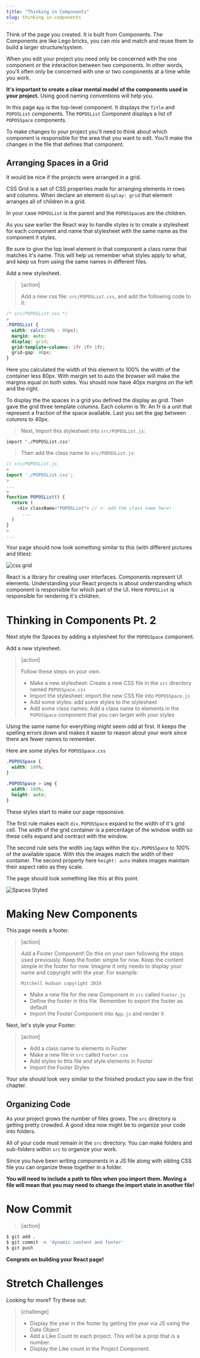 ```yaml
---
title: "Thinking in Components"
slug: thinking-in-components
---
```


Think of the page you created. It is built from Components. The Components are like Lego bricks, you can mix and match and reuse them to build a larger structure/system.

When you edit your project you need only be concerned with the one component or the interaction between two components. In other words, you'll often only be concerned with one or two components at a time while you work.

**It's important to create a clear mental model of the components used in your project.** Using good naming conventions will help you. 

In this page `App` is the top-level component. It displays the `Title` and `POPOSList` components. The `POPOSList` Component displays a list of `POPOSSpace` components.

To make changes to your project you'll need to think about which component is responsible for the area that you want to edit. You'll make the changes in the file that defines that component.

## Arranging Spaces in a Grid

It would be nice if the projects were arranged in a grid. 

CSS Grid is a set of CSS properties made for arranging elements in rows and columns. When declare an element `display: grid` that element arranges all of children in a grid. 

In your case `POPOSList` is the parent and the `POPOSSpace`s are the children.

As you saw earlier the React way to handle styles is to create a stylesheet for each component and name that stylesheet with the same name as the component it styles. 

Be sure to give the top level element in that component a class name that matches it's name. This will help us remember what styles apply to what, and keep us from using the same names in different files. 

Add a new stylesheet. 

> [action]
>
> Add a new css file: `src/POPOSList.css`, and add the following code to it:
>
```css
/* src/POPOSList.css */
>
.POPOSList {
  width: calc(100% - 80px);
  margin: auto;
  display: grid;
  grid-template-columns: 1fr 1fr 1fr;
  grid-gap: 40px;
}
```

Here you calculated the width of this element to 100% the width of the container less 80px. With margin set to auto the browser will make the margins equal on both sides. You should now have 40px margins on the left and the right. 

To display the the spaces in a grid you defined the display as grid. Then gave the grid three template columns. Each column is 1fr. An fr is a unit that represent a fraction of the space available. Last you set the gap between columns to 40px. 

>
> Next, Import this stylesheet into `src/POPOSList.js`:
>
`import './POPOSList.css'`
>
> Then add the class name to `src/POPOSList.js`:
>
```js
// src/POPOSList.js
>
import './POPOSList.css';
>
...
>
function POPOSList() {
  return (
    <div className="POPOSList"> // <- add the class name here! 
      ...
  )
}
>
...
```

Your page should now look something similar to this (with different pictures and titles):

![css grid](./assets/css-grid.png)

React is a library for creating user interfaces. Components represent UI elements. Understanding your React projects is about understanding which component is responsible for which part of the UI. Here `POPOSList` is responsible for rendering it's children. 

# Thinking in Components Pt. 2

Next style the Spaces by adding a stylesheet for the `POPOSSpace` component. 

Add a new stylesheet. 

> [action]
>
> Follow these steps on your own.
>
> - Make a new stylesheet: Create a new CSS file in the `src` directory named `POPOSSpace.css`
> - Import the stylesheet: import the new CSS file into `POPOSSpace.js`
> - Add some styles: add some styles to the stylesheet
> - Add some class names: Add a class name to elements in the `POPOSSpace` component that you can target with your styles

Using the same name for everything might seem odd at first. It keeps the spelling errors down and makes it easier to reason about your work since there are fewer names to remember. 

Here are some styles for `POPOSSpace.css`

```CSS
.POPOSSpace {
  width: 100%;
}

.POPOSSpace > img {
  width: 100%;
  height: auto;
}
```

These styles start to make our page repsonsive. 

The first rule makes each `div.POPOSSpace` expand to the width of it's grid cell. The width of the grid container is a percentage of the window width so these cells expand and contract with the window. 

The second rule sets the width `img` tags within the `div.POPOSSpace` to 100% of the available space. With this the images match the width of their container. The second property here `height: auto` makes images maintain their aspect ratio as they scale. 

The page should look something like this at this point. 

![Spaces Styled](assets/space-styled.png)

# Making New Components

This page needs a footer.

> [action]
>
> Add a Footer Component! Do this on your own following the steps used previously. Keep the footer simple for now. Keep the content simple in the footer for now. Imagine it only needs to display your name and copyright with the year. For example:
>
> `Mitchell Hudson copyright 2019`
>
> - Make a new file for the new Component in `src` called `Footer.js`
> - Define the footer in this file. Remember to export the footer as default
> - Import the Footer Component into `App.js` and render it

Next, let's style your Footer:

> [action]
>
> - Add a class name to elements in Footer
> - Make a new file in `src` called `Footer.css`
> - Add styles to this file and style elements in Footer
> - Import the Footer Styles

Your site should look very similar to the finished product you saw in the first chapter.

## Organizing Code

As your project grows the number of files grows. The `src` directory is getting pretty crowded. A good idea now might be to organize your code into folders. 

All of your code must remain in the `src` directory. You can make folders and sub-folders within `src` to organize your work. 

Since you have been writing components in a JS file along with sibling CSS file you can organize these together in a folder. 

**You will need to include a path to files when you import them. Moving a file will mean that you may need to change the import state in another file!**



# Now Commit

>[action]
>
```bash
$ git add .
$ git commit -m 'dynamic content and footer'
$ git push
```

**Congrats on building your React page!**

# Stretch Challenges

Looking for more? Try these out:

> [challenge]
>
> - Display the year in the footer by getting the year via JS using the Date Object
> - Add a Like Count to each project. This will be a prop that is a number.
> - Display the Like count in the Project Component.

